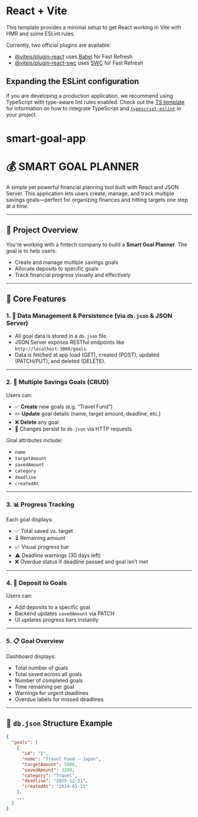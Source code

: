 # React + Vite

This template provides a minimal setup to get React working in Vite with HMR and some ESLint rules.

Currently, two official plugins are available:

- [@vitejs/plugin-react](https://github.com/vitejs/vite-plugin-react/blob/main/packages/plugin-react) uses [Babel](https://babeljs.io/) for Fast Refresh
- [@vitejs/plugin-react-swc](https://github.com/vitejs/vite-plugin-react/blob/main/packages/plugin-react-swc) uses [SWC](https://swc.rs/) for Fast Refresh

## Expanding the ESLint configuration

If you are developing a production application, we recommend using TypeScript with type-aware lint rules enabled. Check out the [TS template](https://github.com/vitejs/vite/tree/main/packages/create-vite/template-react-ts) for information on how to integrate TypeScript and [`typescript-eslint`](https://typescript-eslint.io) in your project.
# smart-goal-app
# 💰 SMART GOAL PLANNER

A simple yet powerful financial planning tool built with React and JSON Server. This application lets users create, manage, and track multiple savings goals—perfect for organizing finances and hitting targets one step at a time.

---

## 🚀 Project Overview

You're working with a fintech company to build a **Smart Goal Planner**. The goal is to help users:

- Create and manage multiple savings goals
- Allocate deposits to specific goals
- Track financial progress visually and effectively

---

## 🧠 Core Features

### 1. 📁 Data Management & Persistence (via `db.json` & JSON Server)
- All goal data is stored in a `db.json` file.
- JSON Server exposes RESTful endpoints like `http://localhost:3000/goals`.
- Data is fetched at app load (GET), created (POST), updated (PATCH/PUT), and deleted (DELETE).

---

### 2. 🎯 Multiple Savings Goals (CRUD)
Users can:
- ✅ **Create** new goals (e.g. “Travel Fund”)
- ✏️ **Update** goal details (name, target amount, deadline, etc.)
- ❌ **Delete** any goal
- 💾 Changes persist to `db.json` via HTTP requests

Goal attributes include:
- `name`
- `targetAmount`
- `savedAmount`
- `category`
- `deadline`
- `createdAt`

---

### 3. 📊 Progress Tracking
Each goal displays:
- ✅ Total saved vs. target
- ⏳ Remaining amount
- 📈 Visual progress bar
- ⚠️ Deadline warnings (30 days left)
- ❌ Overdue status if deadline passed and goal isn’t met

---

### 4. 💸 Deposit to Goals
Users can:
- Add deposits to a specific goal
- Backend updates `savedAmount` via PATCH
- UI updates progress bars instantly

---

### 5. 📋 Goal Overview
Dashboard displays:
- Total number of goals
- Total saved across all goals
- Number of completed goals
- Time remaining per goal
- Warnings for urgent deadlines
- Overdue labels for missed deadlines

---

## 🧱 `db.json` Structure Example

```json
{
  "goals": [
    {
      "id": "1",
      "name": "Travel Fund - Japan",
      "targetAmount": 5000,
      "savedAmount": 3200,
      "category": "Travel",
      "deadline": "2025-12-31",
      "createdAt": "2024-01-15"
    },
    ...
  ]
}

